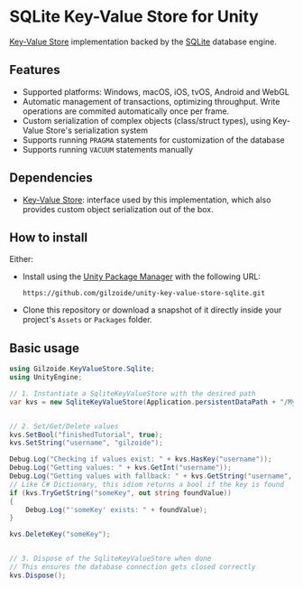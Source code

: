 # SQLite Key-Value Store for Unity
[Key-Value Store](https://github.com/gilzoide/unity-key-value-store) implementation backed by the [SQLite](https://sqlite.org) database engine.


## Features
- Supported platforms: Windows, macOS, iOS, tvOS, Android and WebGL
- Automatic management of transactions, optimizing throughput.
  Write operations are commited automatically once per frame.
- Custom serialization of complex objects (class/struct types), using Key-Value Store's serialization system
- Supports running `PRAGMA` statements for customization of the database
- Supports running `VACUUM` statements manually


## Dependencies
- [Key-Value Store](https://github.com/gilzoide/unity-key-value-store): interface used by this implementation, which also provides custom object serialization out of the box.


## How to install
Either:
- Install using the [Unity Package Manager](https://docs.unity3d.com/Manual/upm-ui-giturl.html) with the following URL:
  ```
  https://github.com/gilzoide/unity-key-value-store-sqlite.git
  ```
- Clone this repository or download a snapshot of it directly inside your project's `Assets` or `Packages` folder.


## Basic usage
```cs
using Gilzoide.KeyValueStore.Sqlite;
using UnityEngine;

// 1. Instantiate a SqliteKeyValueStore with the desired path
var kvs = new SqliteKeyValueStore(Application.persistentDataPath + "/MySaveFile.db");


// 2. Set/Get/Delete values
kvs.SetBool("finishedTutorial", true);
kvs.SetString("username", "gilzoide");

Debug.Log("Checking if values exist: " + kvs.HasKey("username"));
Debug.Log("Getting values: " + kvs.GetInt("username"));
Debug.Log("Getting values with fallback: " + kvs.GetString("username", "default username"));
// Like C# Dictionary, this idiom returns a bool if the key is found
if (kvs.TryGetString("someKey", out string foundValue))
{
    Debug.Log("'someKey' exists: " + foundValue);
}

kvs.DeleteKey("someKey");


// 3. Dispose of the SqliteKeyValueStore when done
// This ensures the database connection gets closed correctly
kvs.Dispose();
```